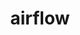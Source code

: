 ---
layout : default
title : airflow
nav_order : 3
has_children : true
permalink : /docs/DE/airflow
parent : 데이터 엔지니어
---